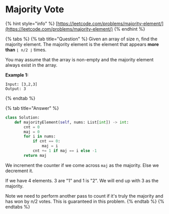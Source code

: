 # Majority Vote

{% hint style="info" %}
[https://leetcode.com/problems/majority-element/](https://leetcode.com/problems/majority-element/)
{% endhint %}

{% tabs %}
{% tab title="Question" %}
Given an array of size n, find the majority element. The majority element is the element that appears **more than** `⌊ n/2 ⌋` times.

You may assume that the array is non-empty and the majority element always exist in the array.

**Example 1:**

```text
Input: [3,2,3]
Output: 3
```
{% endtab %}

{% tab title="Answer" %}
```python
class Solution:
    def majorityElement(self, nums: List[int]) -> int:
        cnt = 0
        maj = 0
        for i in nums:
            if cnt == 0:
                maj = i
            cnt += 1 if maj == i else -1
        return maj
```

We increment the counter if we come across `maj` as the majority. Else we decrement it. 

If we have 4 elements. 3 are "1" and 1 is "2". We will end up with 3 as the majority.

Note we need to perform another pass to count if it's truly the majority and has won by n/2 votes. This is guaranteed in this problem.
{% endtab %}
{% endtabs %}

